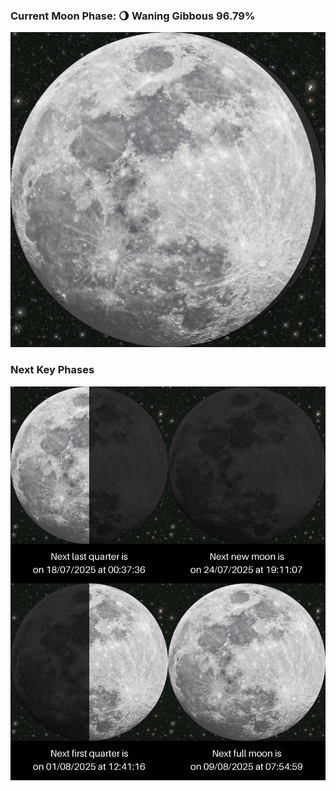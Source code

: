 ### Current Moon Phase: 🌖 Waning Gibbous 96.79%
![Moon Phase](moonphase.png)
### Next Key Phases
![Gallery](gallery.png)